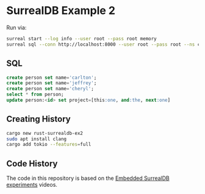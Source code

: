 # SurrealDB Example 2

Run via:

```bash
surreal start --log info --user root --pass root memory
surreal sql --conn http://localhost:8000 --user root --pass root --ns carltonj2000 --db db1 --pretty
```

## SQL

```sql
create person set name='carlton';
create person set name='jeffrey';
create person set name='cheryl';
select * from person;
update person:<id> set project=[this:one, and:the, next:one]
```

## Creating History

```bash
cargo new rust-surrealdb-ex2
sudo apt install clang
cargo add tokio --features=full
```

## Code History

The code in this repository is based on the 
[Embedded SurrealDB experiments](https://youtu.be/_EAQDgu-z8Q)
videos.
